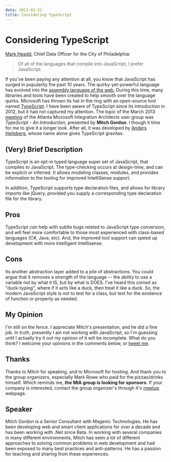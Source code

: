 ```yaml
---
date: 2013-03-22
title: Considering TypeScript
---
```

# Considering TypeScript

[Mark Headd](http://twitter.com/mheadd/status/154620713649704961), Chief Data Officer for the City of Philadelphia:
> Of all of the languages that compile into JavaScript, I prefer JavaScript.

If you've been paying any attention at all, you know that JavaScript has surged in popularity the past 10 years. The quirky-yet-powerful language has evolved into the [assembly language of the web.](http://www.hanselman.com/blog/JavaScriptIsAssemblyLanguageForTheWebSematicMarkupIsDeadCleanVsMachinecodedHTML.aspx) During this time, many libraries and tools have been created to help smooth over the language quirks. Microsoft has thrown its hat in the ring with an open-source tool named [TypeScript](http://www.typescriptlang.org/). I have been aware of TypeScript since its introduction in 2012, but it had not captured my attention. The topic of the March 2013 [meeting](http://www.meetup.com/Microsoft-Integration-Architects/events/106504092/) of the Atlanta Microsoft Integration Architects user group was *TypeScript - An Introduction*, presented by **Mitch Gordon**. I though it time for me to give it a longer look. After all, it was developed by [Anders Hejlsberg](http://en.wikipedia.org/wiki/Anders_Hejlsberg), whose name alone gives TypeScript gravitas.

## (Very) Brief Description

TypeScript is an opt-in typed language super set of JavaScript, that compiles to JavaScript. The type-checking occurs at design-time, and can be explicit or inferred. It allows modeling classes, modules, and provides information to the tooling for improved IntelliSense support.

In addition, TypeScript supports type declaration files, and allows for library imports like jQuery, provided you supply a corresponding type declaration file for the library.

## Pros

TypeScript *can* help with subtle bugs related to JavaScript type conversion, and will feel more comfortable to those most experienced with class-based languages (C#, Java, etc). And, the improved tool support can speed up development with more intelligent Intellisense.

## Cons

Its another abstraction layer added to a pile of abstractions. You could argue that it removes a strength of the language -- the ability to use a variable not by what it IS, but by what is DOES. I've heard this coined as "duck-typing", where if it acts like a duck, then treat it like a duck. So, the modern JavaScript style is not to test for a class, but test for the existence of function or property as needed.

## My Opinion

I'm still on the fence. I appreciate Mitch's presentation, and he did a fine job. In truth, presently I am not working with JavaScript, so I'm guessing until I actually try it out my opinion of it will be incomplete. What do you think? I welcome your opinions in the comments below, or [tweet me](http://twitter.com/lanceengland).

## Thanks

Thanks to Mitch for speaking, and to Microsoft for hosting. And thank you to the group organizers, especially Mark Rowe who paid for the pizzas/drinks himself. Which reminds me, **the MIA group is looking for sponsors**. If your company is interested, contact the group organizer's through it's [meetup](http://www.meetup.com/Microsoft-Integration-Architects) webpage.

## Speaker

Mitch Gordon is a Senior Consultant with Magenic Technologies. He has been developing web and smart client applications for over a decade and has been working with .Net since Beta. In working with several companies in many different environments, Mitch has seen a lot of different approaches to solving common problems in web development and had been exposed to many best practices and anti-patterns. He has a passion for teaching and sharing from these experiences.
